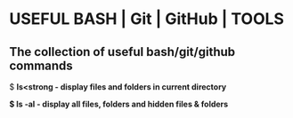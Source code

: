# USEFUL BASH | Git | GitHub | TOOLS

## The collection of useful bash/git/github commands

$ <strong>ls<strong - display files and folders in current directory

$ <strong>ls -al</strong> - display all files, folders and hidden files & folders 
  

